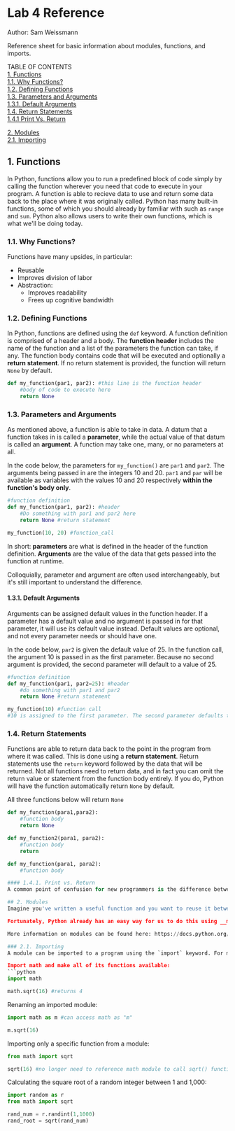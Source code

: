 # Lab 4 Reference
Author: Sam Weissmann

Reference sheet for basic information about modules, functions, and imports.

TABLE OF CONTENTS  
[1. Functions](#1-functions)  
[1.1. Why Functions?](#11-why-functions)  
[1.2. Defining Functions](#12-defining-functions)  
[1.3. Parameters and Arguments](#13-parameters-and-arguments)  
[1.3.1. Default Arguments](#131-default-arguments)  
[1.4. Return Statements](#14-return-statements)  
[1.4.1 Print Vs. Return](#141-print-vs-return)  

[2. Modules](#2-modules)  
[2.1. Importing](#21-importing)  



## 1. Functions
In Python, functions allow you to run a predefined block of code simply by calling the function wherever you need that code to execute in your program. A function is able to recieve data to use and return some data back to the place where it was originally called. Python has many built-in functions, some of which you should already by familiar with such as `range` and `sum`. Python also allows users to write their own functions, which is what we'll be doing today. 

### 1.1. Why Functions?
Functions have many upsides, in particular: 
* Reusable 
* Improves division of labor 
* Abstraction:
  * Improves readability 
  * Frees up cognitive bandwidth 

### 1.2. Defining Functions
In Python, functions are defined using the `def` keyword. A function definition is comprised of a header and a body. The __function header__ includes the name of the function and a list of the parameters the function can take, if any. The function body contains code that will be executed and optionally a __return statement__. If no return statement is provided, the function will return `None` by default. 

```python
def my_function(par1, par2): #this line is the function header
    #body of code to execute here
    return None
```
### 1.3. Parameters and Arguments
As mentioned above, a function is able to take in data. A datum that a function takes in is called a __parameter__, while the actual value of that datum is called an __argument__. A function may take one, many, or no parameters at all.


In the code below, the parameters for `my_function()` are `par1` and `par2`. The arguments being passed in are the integers 10 and 20. `par1` and `par` will be available as variables with the values 10 and 20 respectively __within the function's body only__. 

```python
#function definition
def my_function(par1, par2): #header
    #Do something with par1 and par2 here
    return None #return statement

my_function(10, 20) #function_call
```

In short: __parameters__ are what is defined in the header of the function definition. __Arguments__ are the value of the data that gets passed into the function at runtime. 

Colloquially, parameter and argument are often used interchangeably, but it's still important to understand the difference. 

#### 1.3.1. Default Arguments
Arguments can be assigned default values in the function header. If a parameter has a default value and no argument is passed in for that parameter, it will use its default value instead. Default values are optional, and not every parameter needs or should have one.

In the code below, `par2` is given the default value of 25. In the function call, the argument 10 is passed in as the first parameter. Because no second argument is provided, the second parameter will default to a value of 25.

```python
#function definition
def my_function(par1, par2=25): #header
    #do something with par1 and par2
    return None #return statement

my_function(10) #function call
#10 is assigned to the first parameter. The second parameter defaults to 25
```

### 1.4. Return Statements 
Functions are able to return data back to the point in the program from where it was called. This is done using a __return statement__. Return statements use the `return` keyword followed by the data that will be returned. Not all functions need to return data, and in fact you can omit the return value or statement from the function body entirely. If you do, Python will have the function automatically return `None` by default. 

All three functions below will return `None`
```python
def my_function(para1,para2):
    #function body
    return None

def my_function2(para1, para2):
    #function body
    return

def my_function(para1, para2):
    #function body

#### 1.4.1. Print vs. Return
A common point of confusion for new programmers is the difference between the `print()` function and a return statement. Print will print out some specified data to the user. A return statement will return some data to the point in the code where the function was originally called. A return statement will not be visible to the user unless its data is additionally printed. 

## 2. Modules 
Imagine you've written a useful function and you want to reuse it between different projects. How could you best accomplish this? Go into an old project and copy and paste the code into your new project every time you want it? Keep a seperate list of all your useful function definitions that you can copy from? Neither of these are ideal solutions.

Fortunately, Python already has an easy way for us to do this using __modules__. A __module__ is a .py file that contains function definitions and statements. We can bring a module into our program using the `import` keyword, which allows us to access all of the functions it contains. You've already encountered this in Homework 2 with the `random` module. Python has an expansive standard library of modules (including `random`) that can be imported into your programs. In addition to this, we can also write and import our own modules, which is what we will do in this lab.

More information on modules can be found here: https://docs.python.org/3/tutorial/modules.html

### 2.1. Importing 
A module can be imported to a program using the `import` keyword. For modules that we write ourselves, as long as the module's .py file is in the same directory as the program importing it, it will import without any problems. See the code examples below for different ways of importing modules and functions. 

Import math and make all of its functions available:
```python
import math

math.sqrt(16) #returns 4
```

Renaming an imported module:
```python
import math as m #can access math as "m"

m.sqrt(16)
```

Importing only a specific function from a module:
```python
from math import sqrt 

sqrt(16) #no longer need to reference math module to call sqrt() function.
```

Calculating the square root of a random integer between 1 and 1,000:
```python
import random as r
from math import sqrt

rand_num = r.randint(1,1000)
rand_root = sqrt(rand_num)
```
